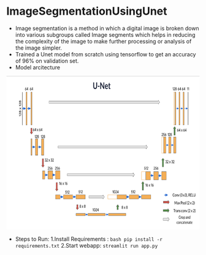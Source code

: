 # ImageSegmentationUsingUnet
* Image segmentation is a method in which a digital image is broken down into various subgroups called Image segments which helps in reducing the complexity of the image to make further processing or analysis of the image simpler.
* Trained a Unet model from scratch using tensorflow to get an accuracy of 96% on validation set.
* Model arcitecture
<img src="https://github.com/suniladityajatni/ImageSegmentationUsingUnet/blob/master/unet.png" height=400 width=1000\>

* Steps to Run:
  1.Install Requirements : `bash pip install -r requirements.txt`
  2.Start webapp: `streamlit run app.py`
